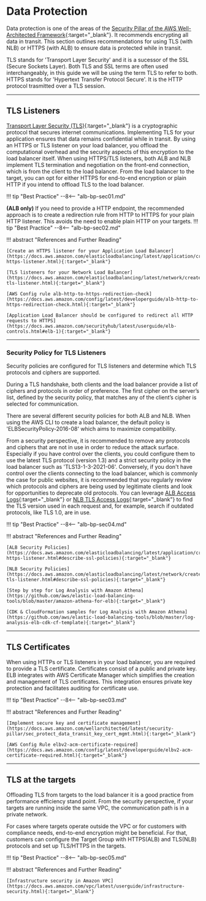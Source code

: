 # Data Protection

Data protection is one of the areas of the [Security Pillar of the AWS Well-Architected Framework](https://docs.aws.amazon.com/wellarchitected/latest/security-pillar/data-protection.html){:target="_blank"}. It recommends encrypting all data in transit. This section outlines recommendations for using TLS (with NLB) or HTTPS (with ALB) to ensure data is protected while in transit.

TLS stands for 'Transport Layer Security' and it is a sucessor of the SSL (Secure Sockets Layer). Both TLS and SSL terms are often used interchangeably, in this guide we will be using the term TLS to refer to both. HTTPS stands for 'Hypertext Transfer Protocol Secure'. It is the HTTP protocol trasmitted over a TLS session.

---

## TLS Listeners

[Transport Layer Security (TLS)](https://en.wikipedia.org/wiki/Transport_Layer_Security){:target="_blank"} is a cryptographic protocol that secures internet communications. Implementing TLS for your application ensures that data remains confidential while in transit. By using an HTTPS or TLS listener on your load balancer, you offload the computational overhead and the security aspects of this encryption to the load balancer itself. When using HTTPS/TLS listeners, both ALB and NLB implement TLS  termination and negotiation on the front-end connection, which is from the client to the load balancer. From the load balancer to the target, you can opt for either HTTPS for end-to-end encryption or plain HTTP if you intend to offload TLS to the load balancer.

!!! tip "Best Practice"
--8<-- "alb-bp-sec01.md"

**(ALB only)**
If you need to provide a HTTP endpoint, the recommended approach is to create a redirection rule from HTTP to HTTPS for your plain HTTP listener. This avoids the need to enable plain HTTP on your targets.
!!! tip "Best Practice"
--8<-- "alb-bp-sec02.md"


!!! abstract "References and Further Reading"

    [Create an HTTPS listener for your Application Load Balancer](https://docs.aws.amazon.com/elasticloadbalancing/latest/application/create-https-listener.html){:target="_blank"}

    [TLS listeners for your Network Load Balancer](https://docs.aws.amazon.com/elasticloadbalancing/latest/network/create-tls-listener.html){:target="_blank"}

    [AWS Config rule alb-http-to-https-redirection-check](https://docs.aws.amazon.com/config/latest/developerguide/alb-http-to-https-redirection-check.html){:target="_blank"}

    [Application Load Balancer should be configured to redirect all HTTP requests to HTTPS](https://docs.aws.amazon.com/securityhub/latest/userguide/elb-controls.html#elb-1){:target="_blank"}

---

### Security Policy for TLS Listeners
Security policies are configured for TLS listeners and determine which TLS protocols and ciphers are supported.

During a TLS handshake, both clients and the load balancer provide a list of ciphers and protocols in order of preference. The first cipher on the server’s list, defined by the security policy, that matches any of the client’s cipher is selected for communication.

There are several different security policies for both ALB and NLB. When using the AWS CLI to create a load balancer, the default policy is 'ELBSecurityPolicy-2016-08' which aims to maximize compatibility.

From a security perspective, it is recommended to remove any protocols and ciphers that are not in use in order to reduce the attack surface. Especially if you have control over the clients, you could configure them to use the latest TLS protocol (version 1.3) and a strict security policy in the load balancer such as 'TLS13-1-3-2021-06'. Conversely, if you don't have control over the clients connecting to the load balancer, which is commonly the case for public websites, it is recommended that you regularly review which protocols and ciphers are being used by legitimate clients and look for opportunities to deprecate old protocols. You can leverage [ALB Access Logs](https://docs.aws.amazon.com/elasticloadbalancing/latest/application/load-balancer-access-logs.html){:target="_blank"} or [NLB TLS Access Logs](https://docs.aws.amazon.com/elasticloadbalancing/latest/network/load-balancer-access-logs.html){:target="_blank"} to find the TLS version used in each request and, for example, search if outdated protocols, like TLS 1.0, are in use.

!!! tip "Best Practice"
--8<-- "alb-bp-sec04.md"

!!! abstract "References and Further Reading"

    [ALB Security Policies](https://docs.aws.amazon.com/elasticloadbalancing/latest/application/create-https-listener.html#describe-ssl-policies){:target="_blank"}

    [NLB Security Policies](https://docs.aws.amazon.com/elasticloadbalancing/latest/network/create-tls-listener.html#describe-ssl-policies){:target="_blank"}

    [Step by step for Log Analysis with Amazon Athena](https://github.com/aws/elastic-load-balancing-tools/blob/master/amazon-athena-for-elb){:target="_blank"}

    [CDK & CloudFormation samples for Log Analysis with Amazon Athena](https://github.com/aws/elastic-load-balancing-tools/blob/master/log-analysis-elb-cdk-cf-template){:target="_blank"}
---

## TLS Certificates

When using HTTPs or TLS listeners in your load balancer, you are required to provide a TLS certificate. Certificates consist of a public and private key. ELB integrates with AWS Certificate Manager which simplifies the creation and management of TLS certificates. This integration ensures private key protection and facilitates auditing for certificate use.

!!! tip "Best Practice"
--8<-- "alb-bp-sec03.md"

!!! abstract "References and Further Reading"

    [Implement secure key and certificate management](https://docs.aws.amazon.com/wellarchitected/latest/security-pillar/sec_protect_data_transit_key_cert_mgmt.html){:target="_blank"}

    [AWS Config Rule elbv2-acm-certificate-required](https://docs.aws.amazon.com/config/latest/developerguide/elbv2-acm-certificate-required.html){:target="_blank"}
---

## TLS at the targets

Offloading TLS from targets to the load balancer it is a good practice from performance efficiency stand point. From the security perspective, if your targets are running inside the same VPC, the communication path is in a private network.

For cases where targets operate outside the VPC or for customers with compliance needs, end-to-end encryption might be beneficial. For that, customers can configure the Target Group with HTTPS(ALB) and TLS(NLB) protocols and set up TLS/HTTPS in the targets.

!!! tip "Best Practice"
--8<-- "alb-bp-sec05.md"

!!! abstract "References and Further Reading"

    [Infrastructure security in Amazon VPC](https://docs.aws.amazon.com/vpc/latest/userguide/infrastructure-security.html){:target="_blank"}